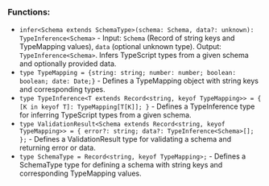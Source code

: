 ### Functions:
* `infer<Schema extends SchemaType>(schema: Schema, data?: unknown): TypeInference<Schema>` - Input: `Schema` (Record of string keys and TypeMapping values), `data` (optional unknown type). Output: `TypeInference<Schema>`. Infers TypeScript types from a given schema and optionally provided data.
* `type TypeMapping = {string: string; number: number; boolean: boolean; date: Date;}` - Defines a TypeMapping object with string keys and corresponding types.
* `type TypeInference<T extends Record<string, keyof TypeMapping>> = { [K in keyof T]: TypeMapping[T[K]]; }` - Defines a TypeInference type for inferring TypeScript types from a given schema.
* `type ValidationResult<Schema extends Record<string, keyof TypeMapping>> = { error?: string; data?: TypeInference<Schema>[]; };` - Defines a ValidationResult type for validating a schema and returning error or data. 
* `type SchemaType = Record<string, keyof TypeMapping>;` - Defines a SchemaType type for defining a schema with string keys and corresponding TypeMapping values.